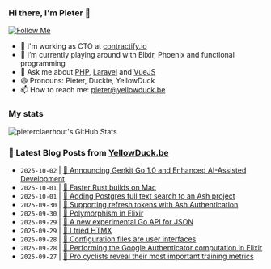### Hi there, I'm Pieter 👋  
[![Follow Me](https://img.shields.io/github/followers/pieterclaerhout?label=Follow&style=social)](https://github.com/pieterclaerhout)

- 🏢 I'm working as CTO at [contractify.io](https://contractify.io)
- 🌱 I’m currently playing around with Elixir, Phoenix and functional programming
- 💬 Ask me about [PHP](https://php.net), [Laravel](http://laravel.com) and [VueJS](https://vuejs.org)
- 😄 Pronouns: Pieter, Duckie, YellowDuck
- 📫 How to reach me: pieter@yellowduck.be

### My stats

![pieterclaerhout's GitHub Stats](https://github-readme-stats.vercel.app/api?username=pieterclaerhout&show_icons=true&count_private=true&line_height=40)

### 📩 Latest Blog Posts from [YellowDuck.be](https://www.yellowduck.be/)
<!-- BLOG-POST-LIST:START -->
- `2025-10-02` | [🔗 Announcing Genkit Go 1.0 and Enhanced AI-Assisted Development](https://www.yellowduck.be/posts/announcing-genkit-go-1-0-and-enhanced-ai-assisted-development)  
- `2025-10-01` | [🔗 Faster Rust builds on Mac](https://www.yellowduck.be/posts/faster-rust-builds-on-mac)  
- `2025-10-01` | [🔗 Adding Postgres full text search to an Ash project](https://www.yellowduck.be/posts/adding-postgres-full-text-search-to-an-ash-project)  
- `2025-09-30` | [🔗 Supporting refresh tokens with Ash Authentication](https://www.yellowduck.be/posts/supporting-refresh-tokens-with-ash-authentication)  
- `2025-09-30` | [🔗 Polymorphism in Elixir](https://www.yellowduck.be/posts/polymorphism-in-elixir)  
- `2025-09-29` | [🔗 A new experimental Go API for JSON](https://www.yellowduck.be/posts/a-new-experimental-go-api-for-json)  
- `2025-09-29` | [🔗 I tried HTMX](https://www.yellowduck.be/posts/i-tried-htmx)  
- `2025-09-28` | [🔗 Configuration files are user interfaces](https://www.yellowduck.be/posts/configuration-files-are-user-interfaces)  
- `2025-09-28` | [🔗 Performing the Google Authenticator computation in Elixir](https://www.yellowduck.be/posts/performing-the-google-authenticator-computation-in-elixir)  
- `2025-09-27` | [🔗 Pro cyclists reveal their most important training metrics](https://www.yellowduck.be/posts/pro-cyclists-reveal-their-most-important-training-metrics-wahoo-fitness-blog)  

<!-- BLOG-POST-LIST:END -->
